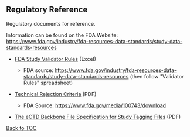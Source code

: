 Regulatory Reference
----------------


Regulatory documents for reference. 

Information can be found on the FDA Website: https://www.fda.gov/industry/fda-resources-data-standards/study-data-standards-resources

* [FDA Study Validator Rules](FDA/FDA-Validator-Rules.xlsx) (Excel)
   * FDA source:  https://www.fda.gov/industry/fda-resources-data-standards/study-data-standards-resources  (then follow "Validator Rules" spreadsheet)
* [Technical Rejection Criteria](FDA/Technical-Rejection-Criteria-Final-v20190122.pdf)  (PDF)
   * FDA Source: https://www.fda.gov/media/100743/download
   
* [The eCTD Backbone File Specification for Study Tagging Files](FDA/STFV2-6-1.pdf)  (PDF)


[Back to TOC](TableOfContents.md)
